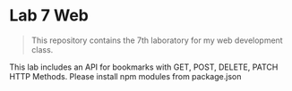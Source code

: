 # Lab 7 Web

> This repository contains the 7th laboratory for my web development class.

This lab includes an API for bookmarks with GET, POST, DELETE, PATCH HTTP Methods. Please install npm modules from package.json
